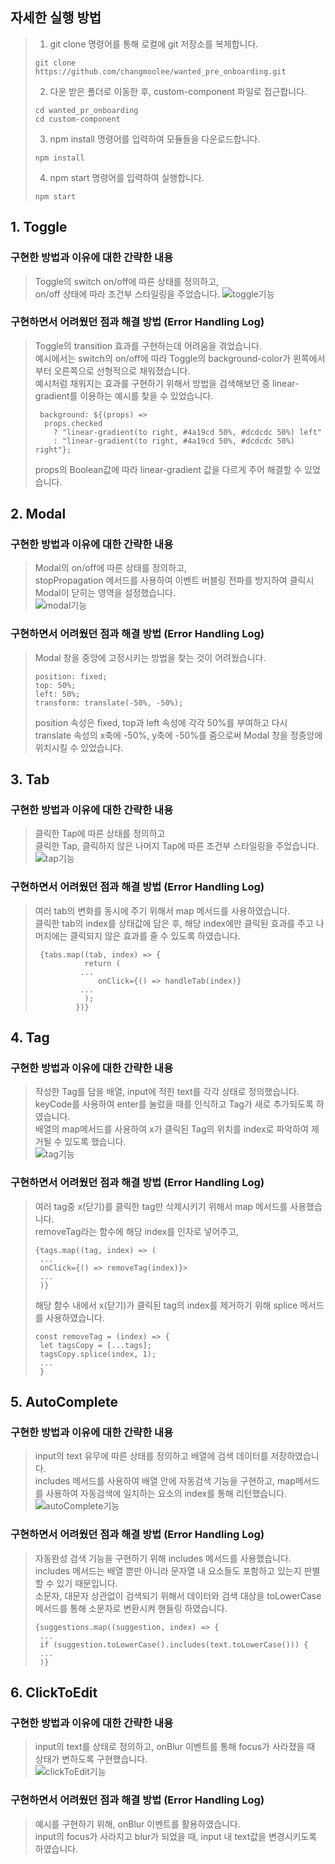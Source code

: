 ## 자세한 실행 방법

> 1. git clone 명령어를 통해 로컬에 git 저장소를 복제합니다.
> <pre><code>git clone https://github.com/changmoolee/wanted_pre_onboarding.git</code></pre>
> 2. 다운 받은 폴더로 이동한 후, custom-component 파일로 접근합니다.
> <pre><code>cd wanted_pr_onboarding
> cd custom-component</code></pre>
> 3. npm install 명령어를 입력하여 모듈들을 다운로드합니다.
> <pre><code>npm install</code></pre>
> 4. npm start 명령어를 입력하여 실행합니다.
> <pre><code>npm start</code></pre>

## 1. Toggle

### 구현한 방법과 이유에 대한 간략한 내용

> Toggle의 switch on/off에 따른 상태를 정의하고, <br> on/off 상태에 따라 조건부 스타일링을 주었습니다.
> ![toggle기능](https://user-images.githubusercontent.com/84559872/152782161-deb8100e-5f41-4fc5-b91e-368e0ed09bf6.gif)

### 구현하면서 어려웠던 점과 해결 방법 (Error Handling Log)

> Toggle의 transition 효과를 구현하는데 어려움을 겪었습니다. <br>
> 예시에서는 switch의 on/off에 따라 Toggle의 background-color가 왼쪽에서부터 오른쪽으로 선형적으로 채워졌습니다. <br>
> 예시처럼 채워지는 효과를 구현하기 위해서 방법을 검색해보던 중 linear-gradient를 이용하는 예시를 찾을 수 있었습니다.
>
> <pre><code> background: ${(props) =>
>   props.checked
>     ? "linear-gradient(to right, #4a19cd 50%, #dcdcdc 50%) left"
>     : "linear-gradient(to right, #4a19cd 50%, #dcdcdc 50%) right"};</code></pre>
>
> props의 Boolean값에 따라 linear-gradient 값을 다르게 주어 해결할 수 있었습니다.

## 2. Modal

### 구현한 방법과 이유에 대한 간략한 내용

> Modal의 on/off에 따른 상태를 정의하고, <br> stopPropagation 메서드를 사용하여 이벤트 버블링 전파를 방지하여 클릭시 Modal이 닫히는 영역을 설정했습니다.<br> 
> ![modal기능](https://user-images.githubusercontent.com/84559872/152782220-c09132ed-7086-45bc-8dff-f869d47ba174.gif)<br>

### 구현하면서 어려웠던 점과 해결 방법 (Error Handling Log)

> Modal 창을 중앙에 고정시키는 방법을 찾는 것이 어려웠습니다.
>
> <pre><code>position: fixed;
> top: 50%;
> left: 50%;
> transform: translate(-50%, -50%); </code></pre>
>
> position 속성은 fixed, top과 left 속성에 각각 50%를 부여하고 다시 translate 속성의 x축에 -50%, y축에 -50%를 줌으로써 Modal 창을 정중앙에 위치시킬 수 있었습니다.

## 3. Tab

### 구현한 방법과 이유에 대한 간략한 내용

> 클릭한 Tap에 따른 상태를 정의하고 <br> 클릭한 Tap, 클릭하지 않은 나머지 Tap에 따른 조건부 스타일링을 주었습니다.<br> 
> ![tap기능](https://user-images.githubusercontent.com/84559872/152782240-0f55dbf5-c1a2-4d9d-ad99-dcc674bf13d0.gif)<br>

### 구현하면서 어려웠던 점과 해결 방법 (Error Handling Log)

> 여러 tab의 변화를 동시에 주기 위해서 map 메서드를 사용하였습니다. <br>
> 클릭한 tab의 index를 상태값에 담은 후, 해당 index에만 클릭된 효과를 주고 나머지에는 클릭되지 않은 효과를 줄 수 있도록 하였습니다.
>
> <pre><code> {tabs.map((tab, index) => {
>            return (
>           ...
>               onClick={() => handleTab(index)}
>           ...
>            );
>          })}
> </code></pre>

## 4. Tag

### 구현한 방법과 이유에 대한 간략한 내용

> 작성한 Tag를 담을 배열, input에 적힌 text를 각각 상태로 정의했습니다. <br>
> keyCode를 사용하여 enter를 눌렀을 때를 인식하고 Tag가 새로 추가되도록 하였습니다. <br>
> 배열의 map메서드를 사용하여 x가 클릭된 Tag의 위치를 index로 파악하여 제거될 수 있도록 했습니다.<br>
> ![tag기능](https://user-images.githubusercontent.com/84559872/152782279-1b88d6d9-328a-40e1-8acd-9945ffd5a54a.gif)<br>

### 구현하면서 어려웠던 점과 해결 방법 (Error Handling Log)

> 여러 tag중 x(닫기)를 클릭한 tag만 삭제시키기 위해서 map 메서드를 사용했습니다. <br>
> removeTag라는 함수에 해당 index를 인자로 넣어주고,
>
> <pre><code>{tags.map((tag, index) => (
>  ...            
>  onClick={() => removeTag(index)}>
>  ...               
>  )}
> </code></pre>
>
> 해당 함수 내에서 x(닫기)가 클릭된 tag의 index를 제거하기 위해 splice 메서드를 사용하였습니다.
>
> <pre><code>const removeTag = (index) => {
>  let tagsCopy = [...tags];
>  tagsCopy.splice(index, 1);
>  ...
>  }
> </code></pre>

## 5. AutoComplete

### 구현한 방법과 이유에 대한 간략한 내용

> input의 text 유무에 따른 상태를 정의하고 배열에 검색 데이터를 저장하였습니다. <br>
> includes 메서드를 사용하여 배열 안에 자동검색 기능을 구현하고, map메서드를 사용하여 자동검색에 일치하는 요소의 index를 통해 리턴했습니다. <br>
> ![autoComplete기능](https://user-images.githubusercontent.com/84559872/152782298-2b842a60-e4fe-4554-a93d-cf1960bfe687.gif)<br>

### 구현하면서 어려웠던 점과 해결 방법 (Error Handling Log)

> 자동완성 검색 기능을 구현하기 위해 includes 메서드를 사용했습니다. <br>
> includes 메서드는 배열 뿐만 아니라 문자열 내 요소들도 포함하고 있는지 판별할 수 있기 때문입니다.<br>
> 소문자, 대문자 상관없이 검색되기 위해서 데이터와 검색 대상을 toLowerCase 메서드를 통해 소문자로 변환시켜 핸들링 하였습니다.
>
> <pre><code>{suggestions.map((suggestion, index) => {
>  ...            
>  if (suggestion.toLowerCase().includes(text.toLowerCase())) {
>  ...               
>  )}
> </code></pre>

## 6. ClickToEdit

### 구현한 방법과 이유에 대한 간략한 내용

> input의 text를 상태로 정의하고, onBlur 이벤트를 통해 focus가 사라졌을 때 상태가 변하도록 구현했습니다. <br>
> ![clickToEdit기능](https://user-images.githubusercontent.com/84559872/153115008-2d2da676-f7e6-4e7a-9458-e948dca7238b.gif) <br>

### 구현하면서 어려웠던 점과 해결 방법 (Error Handling Log)

> 예시를 구현하기 위해, onBlur 이벤트를 활용하였습니다.<br>
> input의 focus가 사라지고 blur가 되었을 때, input 내 text값을 변경시키도록 하였습니다. <br>
> 
